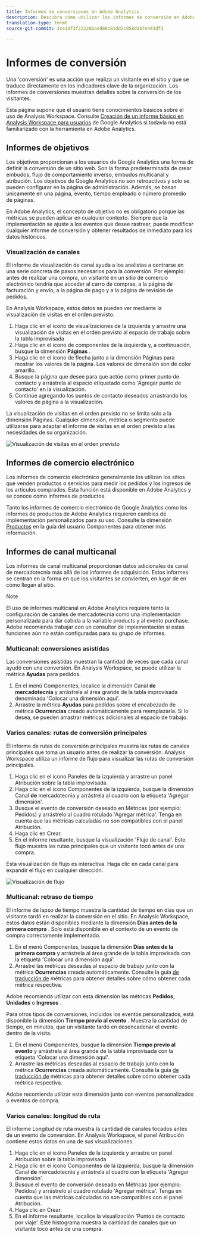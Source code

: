 ```yaml
---
title: Informes de conversiones en Adobe Analytics
description: Descubra cómo utilizar los informes de conversión en Adobe Analytics.
translation-type: tm+mt
source-git-commit: 3ce18f3f222286aed08c81dd2c958dab7e443df3

---
```



# Informes de conversión

Una 'conversión' es una acción que realiza un visitante en el sitio y que se traduce directamente en los indicadores clave de la organización. Los informes de conversiones muestran detalles sobre la conversión de los visitantes.

Esta página supone que el usuario tiene conocimientos básicos sobre el uso de Analysis Workspace. Consulte [Creación de un informe básico en Analysis Workspace para usuarios](create-report.md) de Google Analytics si todavía no está familiarizado con la herramienta en Adobe Analytics.

## Informes de objetivos

Los objetivos proporcionan a los usuarios de Google Analytics una forma de definir la conversión de un sitio web. Son la forma predeterminada de crear embudos, flujo de comportamiento inverso, embudos multicanal y atribución. Los objetivos de Google Analytics no son retroactivos y solo se pueden configurar en la página de administración. Además, se basan únicamente en una página, evento, tiempo empleado o número promedio de páginas.

En Adobe Analytics, el concepto de objetivo no es obligatorio porque las métricas se pueden aplicar en cualquier contexto. Siempre que la implementación se ajuste a los eventos que desee rastrear, puede modificar cualquier informe de conversión y obtener resultados de inmediato para los datos históricos.

### Visualización de canales

El informe de visualización de canal ayuda a los analistas a centrarse en una serie concreta de pasos necesarios para la conversión. Por ejemplo: antes de realizar una compra, un visitante en un sitio de comercio electrónico tendría que acceder al carro de compras, a la página de facturación y envío, a la página de pago y a la página de revisión de pedidos.

En Analysis Workspace, estos datos se pueden ver mediante la visualización de visitas en el orden previsto.

1. Haga clic en el icono de visualizaciones de la izquierda y arrastre una visualización de visitas en el orden previsto al espacio de trabajo sobre la tabla improvisada
2. Haga clic en el icono de componentes de la izquierda y, a continuación, busque la dimensión **Páginas** .
3. Haga clic en el icono de flecha junto a la dimensión Páginas para mostrar los valores de la página. Los valores de dimensión son de color amarillo.
4. Busque la página que desee para que actúe como primer punto de contacto y arrástrela al espacio etiquetado como 'Agregar punto de contacto' en la visualización.
5. Continúe agregando los puntos de contacto deseados arrastrando los valores de página a la visualización.

La visualización de visitas en el orden previsto no se limita solo a la dimensión Páginas. Cualquier dimensión, métrica o segmento puede utilizarse para adaptar el informe de visitas en el orden previsto a las necesidades de su organización.

![Visualización de visitas en el orden previsto](/help/technotes/ga-to-aa/assets/fallout.png)

## Informes de comercio electrónico

Los informes de comercio electrónico generalmente los utilizan los sitios que venden productos o servicios para medir los pedidos y los ingresos de los artículos comprados. Esta función está disponible en Adobe Analytics y se conoce como informes de productos.

Tanto los informes de comercio electrónico de Google Analytics como los informes de productos de Adobe Analytics requieren cambios de implementación personalizados para su uso. Consulte la dimensión [Productos](/help/components/c-variables/dimensionslist/reports-products.md) en la guía del usuario Componentes para obtener más información.

## Informes de canal multicanal

Los informes de canal multicanal proporcionan datos adicionales de canal de mercadotecnia más allá de los informes de adquisición. Estos informes se centran en la forma en que los visitantes se convierten, en lugar de en cómo llegan al sitio.

> [!NOTE]
>
> El uso de informes multicanal en Adobe Analytics requiere tanto la configuración de canales de mercadotecnia como una implementación personalizada para dar cabida a la variable products y al evento purchase. Adobe recomienda trabajar con un consultor de implementación si estas funciones aún no están configuradas para su grupo de informes.

### Multicanal: conversiones asistidas

Las conversiones asistidas muestran la cantidad de veces que cada canal ayudó con una conversión. En Analysis Workspace, se puede utilizar la métrica **Ayudas** para pedidos.

1. En el menú Componentes, localice la dimensión Canal **de mercadotecnia** y arrástrela al área grande de la tabla improvisada denominada 'Colocar una dimensión aquí'.
2. Arrastre la métrica **Ayudas** para pedidos sobre el encabezado de métrica **Ocurrencias** creado automáticamente para reemplazarla. Si lo desea, se pueden arrastrar métricas adicionales al espacio de trabajo.

### Varios canales: rutas de conversión principales

El informe de rutas de conversión principales muestra las rutas de canales principales que toma un usuario antes de realizar la conversión. Analysis Workspace utiliza un informe de flujo para visualizar las rutas de conversión principales.

1. Haga clic en el icono Paneles de la izquierda y arrastre un panel Atribución sobre la tabla improvisada.
2. Haga clic en el icono Componentes de la izquierda, busque la dimensión Canal **de** mercadotecnia y arrástrela al cuadro con la etiqueta 'Agregar dimensión'.
3. Busque el evento de conversión deseado en Métricas (por ejemplo: Pedidos) y arrástrelo al cuadro rotulado 'Agregar métrica'. Tenga en cuenta que las métricas calculadas no son compatibles con el panel Atribución.
4. Haga clic en Crear.
5. En el informe resultante, busque la visualización 'Flujo de canal'. Este flujo muestra las rutas principales que un visitante tocó antes de una compra.

Esta visualización de flujo es interactiva. Haga clic en cada canal para expandir el flujo en cualquier dirección.

![Visualización de flujo](/help/technotes/ga-to-aa/assets/flow.png)

### Multicanal: retraso de tiempo

El informe de lapso de tiempo muestra la cantidad de tiempo en días que un visitante tardó en realizar la conversión en el sitio. En Analysis Workspace, estos datos están disponibles mediante la dimensión **Días antes de la primera compra** . Solo está disponible en el contexto de un evento de compra correctamente implementado.

1. En el menú Componentes, busque la dimensión **Días antes de la primera compra** y arrástrela al área grande de la tabla improvisada con la etiqueta 'Colocar una dimensión aquí'.
2. Arrastre las métricas deseadas al espacio de trabajo junto con la métrica **Ocurrencias** creada automáticamente. Consulte la guía [de traducción de](common-metrics.md) métricas para obtener detalles sobre cómo obtener cada métrica respectiva.

Adobe recomienda utilizar con esta dimensión las métricas **Pedidos**, **Unidades** o **Ingresos** .

Para otros tipos de conversiones, incluidos los eventos personalizados, está disponible la dimensión **Tiempo previo al evento** . Muestra la cantidad de tiempo, en minutos, que un visitante tardó en desencadenar el evento dentro de la visita.

1. En el menú Componentes, busque la dimensión **Tiempo previo al evento** y arrástrela al área grande de la tabla improvisada con la etiqueta 'Colocar una dimensión aquí'.
2. Arrastre las métricas deseadas al espacio de trabajo junto con la métrica **Ocurrencias** creada automáticamente. Consulte la guía [de traducción de](common-metrics.md) métricas para obtener detalles sobre cómo obtener cada métrica respectiva.

Adobe recomienda utilizar esta dimensión junto con eventos personalizados o eventos de compra.

### Varios canales: longitud de ruta

El informe Longitud de ruta muestra la cantidad de canales tocados antes de un evento de conversión. En Analysis Workspace, el panel Atribución contiene estos datos en una de sus visualizaciones.

1. Haga clic en el icono Paneles de la izquierda y arrastre un panel Atribución sobre la tabla improvisada
2. Haga clic en el icono Componentes de la izquierda, busque la dimensión Canal **de** mercadotecnia y arrástrela al cuadro con la etiqueta 'Agregar dimensión'.
3. Busque el evento de conversión deseado en Métricas (por ejemplo: Pedidos) y arrástrelo al cuadro rotulado 'Agregar métrica'. Tenga en cuenta que las métricas calculadas no son compatibles con el panel Atribución.
4. Haga clic en Crear.
5. En el informe resultante, localice la visualización 'Puntos de contacto por viaje'. Este histograma muestra la cantidad de canales que un visitante tocó antes de una compra.
